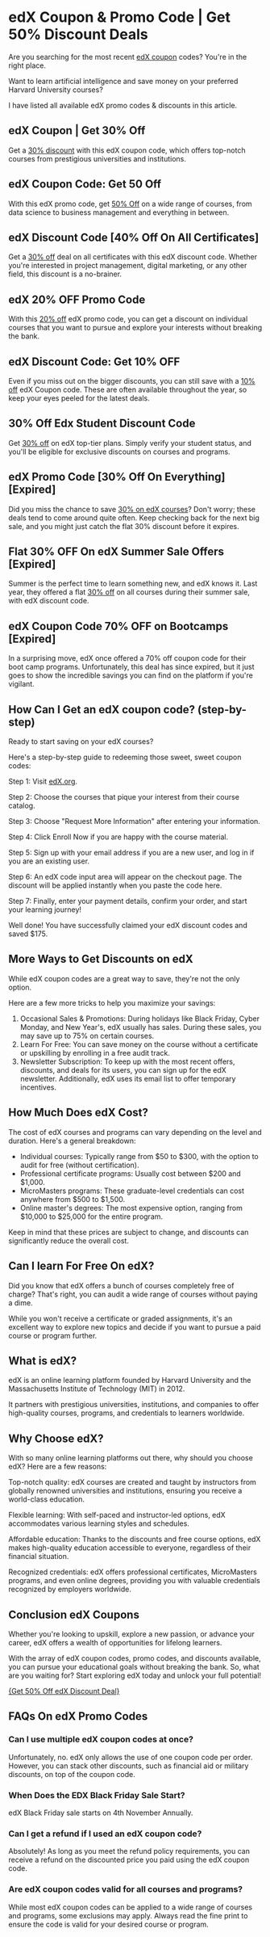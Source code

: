 # edX Coupon & Promo Code | Get 50% Discount Deals

Are you searching for the most recent [edX coupon](https://bit.ly/4eVs6WQ) codes? You're in the right place.

Want to learn artificial intelligence and save money on your preferred Harvard University courses?

I have listed all available edX promo codes & discounts in this article.

## edX Coupon | Get 30% Off

Get a [30% discount](https://bit.ly/4eVs6WQ) with this edX coupon code, which offers top-notch courses from prestigious universities and institutions.

## edX Coupon Code: Get 50 Off

With this edX promo code, get [50% Off](https://bit.ly/4eVs6WQ) on a wide range of courses, from data science to business management and everything in between.

## edX Discount Code [40% Off On All Certificates]

Get a [30% off](https://bit.ly/4eVs6WQ) deal on all certificates with this edX discount code. Whether you're interested in project management, digital marketing, or any other field, this discount is a no-brainer.

## edX 20% OFF Promo Code

With this [20% off](https://bit.ly/4eVs6WQ) edX promo code, you can get a discount on individual courses that you want to pursue and explore your interests without breaking the bank.

## edX Discount Code: Get 10% OFF

Even if you miss out on the bigger discounts, you can still save with a [10% off](https://bit.ly/4eVs6WQ) edX Coupon code. These are often available throughout the year, so keep your eyes peeled for the latest deals.

## 30% Off Edx Student Discount Code

Get [30% off](https://bit.ly/4eVs6WQ) on edX top-tier plans. Simply verify your student status, and you'll be eligible for exclusive discounts on courses and programs.

## edX Promo Code [30% Off On Everything] [Expired]

Did you miss the chance to save [30% on edX courses](https://bit.ly/4eVs6WQ)? Don't worry; these deals tend to come around quite often. Keep checking back for the next big sale, and you might just catch the flat 30% discount before it expires.

## Flat 30% OFF On edX Summer Sale Offers [Expired]

Summer is the perfect time to learn something new, and edX knows it. Last year, they offered a flat [30% off](https://bit.ly/4eVs6WQ%5C) on all courses during their summer sale, with edX discount code.

## edX Coupon Code 70% OFF on Bootcamps [Expired]

In a surprising move, edX once offered a 70% off coupon code for their boot camp programs. Unfortunately, this deal has since expired, but it just goes to show the incredible savings you can find on the platform if you're vigilant.

## How Can I Get an edX coupon code? (step-by-step)

Ready to start saving on your edX courses?

Here's a step-by-step guide to redeeming those sweet, sweet coupon codes:

Step 1: Visit [edX.org](https://bit.ly/4eVs6WQ).

Step 2: Choose the courses that pique your interest from their course catalog.

Step 3: Choose "Request More Information" after entering your information.

Step 4: Click Enroll Now if you are happy with the course material.

Step 5: Sign up with your email address if you are a new user, and log in if you are an existing user.

Step 6: An edX code input area will appear on the checkout page. The discount will be applied instantly when you paste the code here.

Step 7: Finally, enter your payment details, confirm your order, and start your learning journey!

Well done! You have successfully claimed your edX discount codes and saved $175.

## More Ways to Get Discounts on edX

While edX coupon codes are a great way to save, they're not the only option.

Here are a few more tricks to help you maximize your savings:

1. Occasional Sales & Promotions: During holidays like Black Friday, Cyber Monday, and New Year's, edX usually has sales. During these sales, you may save up to 75% on certain courses.
2. Learn For Free: You can save money on the course without a certificate or upskilling by enrolling in a free audit track.
3. Newsletter Subscription: To keep up with the most recent offers, discounts, and deals for its users, you can sign up for the edX newsletter. Additionally, edX uses its email list to offer temporary incentives.

## How Much Does edX Cost?

The cost of edX courses and programs can vary depending on the level and duration. Here's a general breakdown:

* Individual courses: Typically range from $50 to $300, with the option to audit for free (without certification).
* Professional certificate programs: Usually cost between $200 and $1,000.
* MicroMasters programs: These graduate-level credentials can cost anywhere from $500 to $1,500.
* Online master's degrees: The most expensive option, ranging from $10,000 to $25,000 for the entire program.

Keep in mind that these prices are subject to change, and discounts can significantly reduce the overall cost.

## Can I learn For Free On edX?

Did you know that edX offers a bunch of courses completely free of charge? That's right, you can audit a wide range of courses without paying a dime.

While you won't receive a certificate or graded assignments, it's an excellent way to explore new topics and decide if you want to pursue a paid course or program further.

## What is edX?

edX is an online learning platform founded by Harvard University and the Massachusetts Institute of Technology (MIT) in 2012.

It partners with prestigious universities, institutions, and companies to offer high-quality courses, programs, and credentials to learners worldwide.

## Why Choose edX?

With so many online learning platforms out there, why should you choose edX? Here are a few reasons:

Top-notch quality: edX courses are created and taught by instructors from globally renowned universities and institutions, ensuring you receive a world-class education.

Flexible learning: With self-paced and instructor-led options, edX accommodates various learning styles and schedules.

Affordable education: Thanks to the discounts and free course options, edX makes high-quality education accessible to everyone, regardless of their financial situation.

Recognized credentials: edX offers professional certificates, MicroMasters programs, and even online degrees, providing you with valuable credentials recognized by employers worldwide.

## Conclusion edX Coupons

Whether you're looking to upskill, explore a new passion, or advance your career, edX offers a wealth of opportunities for lifelong learners.

With the array of edX coupon codes, promo codes, and discounts available, you can pursue your educational goals without breaking the bank. So, what are you waiting for? Start exploring edX today and unlock your full potential!

[{Get 50% Off edX Discount Deal}](https://bit.ly/4eVs6WQ)

## FAQs On edX Promo Codes

### Can I use multiple edX coupon codes at once?

Unfortunately, no. edX only allows the use of one coupon code per order. However, you can stack other discounts, such as financial aid or military discounts, on top of the coupon code.

### When Does the EDX Black Friday Sale Start?

edX Black Friday sale starts on 4th November Annually.

### Can I get a refund if I used an edX coupon code?

Absolutely! As long as you meet the refund policy requirements, you can receive a refund on the discounted price you paid using the edX coupon code.

### Are edX coupon codes valid for all courses and programs?

While most edX coupon codes can be applied to a wide range of courses and programs, some exclusions may apply. Always read the fine print to ensure the code is valid for your desired course or program.
